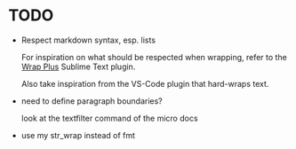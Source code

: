 # TODO

  - Respect markdown syntax, esp. lists

    For inspiration on what should be respected when wrapping, refer to the [Wrap Plus](https://packagecontrol.io/packages/Wrap%20Plus) Sublime Text plugin.

    Also take inspiration from the VS-Code plugin that hard-wraps text.

  - need to define paragraph boundaries?

    look at the textfilter command of the micro docs

  - use my str_wrap instead of fmt
